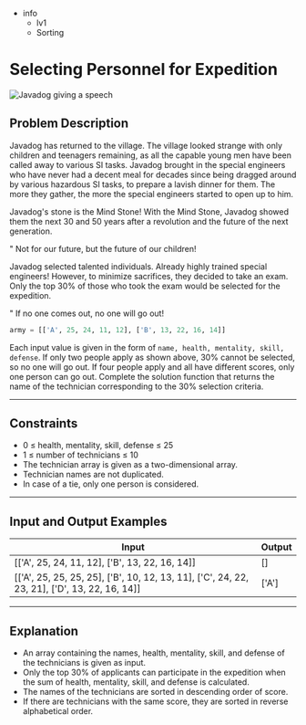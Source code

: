 - info
    - lv1
    - Sorting

# Selecting Personnel for Expedition
![Javadog giving a speech](./3_1.webp)

## Problem Description
Javadog has returned to the village. The village looked strange with only children and teenagers remaining, as all the capable young men have been called away to various SI tasks. Javadog brought in the special engineers who have never had a decent meal for decades since being dragged around by various hazardous SI tasks, to prepare a lavish dinner for them. The more they gather, the more the special engineers started to open up to him.

Javadog's stone is the Mind Stone! With the Mind Stone, Javadog showed them the next 30 and 50 years after a revolution and the future of the next generation.

" Not for our future, but the future of our children!

Javadog selected talented individuals. Already highly trained special engineers! However, to minimize sacrifices, they decided to take an exam. Only the top 30% of those who took the exam would be selected for the expedition.


" If no one comes out, no one will go out!

```py
army = [['A', 25, 24, 11, 12], ['B', 13, 22, 16, 14]]
```

Each input value is given in the form of `name, health, mentality, skill, defense`. If only two people apply as shown above, 30% cannot be selected, so no one will go out. If four people apply and all have different scores, only one person can go out. Complete the solution function that returns the name of the technician corresponding to the 30% selection criteria.



---

## Constraints

- 0 ≤ health, mentality, skill, defense ≤ 25
- 1 ≤ number of technicians ≤ 10
- The technician array is given as a two-dimensional array.
- Technician names are not duplicated.
- In case of a tie, only one person is considered.

---

## Input and Output Examples

|          Input         |  Output |
| ------------------------ | ------- |
| [['A', 25, 24, 11, 12], ['B', 13, 22, 16, 14]] | [] |
| [['A', 25, 25, 25, 25], ['B', 10, 12, 13, 11], ['C', 24, 22, 23, 21], ['D', 13, 22, 16, 14]] | ['A'] |

---

## Explanation

- An array containing the names, health, mentality, skill, and defense of the technicians is given as input.
- Only the top 30% of applicants can participate in the expedition when the sum of health, mentality, skill, and defense is calculated.
- The names of the technicians are sorted in descending order of score.
- If there are technicians with the same score, they are sorted in reverse alphabetical order.